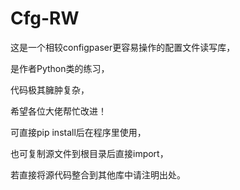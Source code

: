 # Cfg-RW
这是一个相较configpaser更容易操作的配置文件读写库，

是作者Python类的练习，

代码极其臃肿复杂，

希望各位大佬帮忙改进！


可直接pip install后在程序里使用，

也可复制源文件到根目录后直接import，

若直接将源代码整合到其他库中请注明出处。

